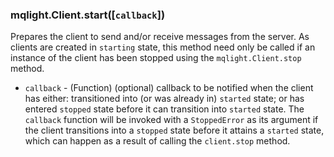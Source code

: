 ### mqlight.Client.start([`callback`])

Prepares the client to send and/or receive messages from the server. As clients
are created in `starting` state, this method need only be called if an instance
of the client has been stopped using the `mqlight.Client.stop` method.
 
* `callback` - (Function) (optional) callback to be notified when the client
  has either: transitioned into (or was already in) `started` state; or has
  entered `stopped` state before it can transition into `started` state. The
  `callback` function will be invoked with a `StoppedError` as its argument if
  the client transitions into a `stopped` state before it attains a `started`
  state, which can happen as a result of calling the `client.stop` method.


